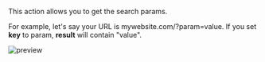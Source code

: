 This action allows you to get the search params.

For example, let's say your URL is mywebsite.com/?param=value. If you set **key** to param, **result** will contain "value".

![preview](/images/route/actions/getSearchParams-en.png)
